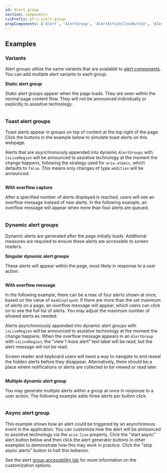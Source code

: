 ```yaml
---
id: Alert group
section: components
cssPrefix: pf-c-alert-group
propComponents: ['Alert', 'AlertGroup', 'AlertActionCloseButton', 'AlertActionLink']
---
```


## Examples

### Variants

Alert groups utilize the same variants that are available to [alert components](components/alert/). You can add multiple alert variants to each group.

**Static alert group**

Static alert groups appear when the page loads. They are seen within the normal page content flow. They will not be announced individually or explicitly to assistive technology.

```ts file="./AlertGroupStatic.tsx"
```

### Toast alert groups

Toast alerts appear in groups on top of content at the top right of the page. Click the buttons in the example below to simulate toast alerts on this webpage.

Alerts that are asynchronously appended into dynamic `AlertGroups` with `isLiveRegion` will be announced to assistive technology at the moment the change happens, following the strategy used for `aria-atomic`, which defaults to `false`. This means only changes of type `addition` will be announced.

```ts file="./AlertGroupToast.tsx"
```

**With overflow capture**

After a specified number of alerts displayed is reached, users will see an overflow message instead of new alerts. In the following example, an overflow message will appear when more than four alerts are queued.

```ts file="AlertGroupToastOverflowCapture.tsx" isBeta
```

### Dynamic alert groups 

Dynamic alerts are generated after the page initially loads. Additional measures are required to ensure these alerts are accessible to screen readers.

**Singular dynamic alert groups**

These alerts will appear within the page, most likely in response to a user action.

```ts file="./AlertGroupSingularDynamic.tsx"
```

**With overflow message**

In the following example, there can be a max of four alerts shown at once, based on the value of `maxDisplayed`. If there are more than the set maximum of alerts on a page, an overflow message will appear, which users can click on to see the full list of alerts. You may adjust the maximum number of allowed alerts as needed.

Alerts asynchronously appended into dynamic alert groups with `isLiveRegion` will be announced to assistive technology at the moment the change happens. When the overflow message appears in an `AlertGroup` with `isLiveRegion`, the "view 1 more alert" text label will be read, but the alert message will not be read. 

Screen reader and keyboard users will need a way to navigate to and reveal the hidden alerts before they disappear. Alternatively, there should be a place where notifications or alerts are collected to be viewed or read later. 

```ts file="AlertGroupSingularDynamicOverflow.tsx" isBeta
```

**Multiple dynamic alert group**

You may generate multiple alerts within a group at once in response to a user action. The following example adds three alerts per button click.

```ts file="./AlertGroupMultipleDynamic.tsx"
```

### Async alert group

This example shows how an alert could be triggered by an asynchronous event in the application. You can customize how the alert will be announced to assistive technology via the `aria-live` property. Click the "start async" alert button below and then click the alert generator buttons in other examples to demonstrate how this may work in practice. Click the "stop async alerts" button to halt this behavior.

See the alert [group accessibility tab](components/alert-group/accessibility) for more information on the customization options.

```ts file="./AlertGroupAsync.tsx"
```

